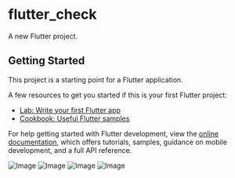 # flutter_check

A new Flutter project.

## Getting Started

This project is a starting point for a Flutter application.

A few resources to get you started if this is your first Flutter project:

- [Lab: Write your first Flutter app](https://docs.flutter.dev/get-started/codelab)
- [Cookbook: Useful Flutter samples](https://docs.flutter.dev/cookbook)

For help getting started with Flutter development, view the
[online documentation](https://docs.flutter.dev/), which offers tutorials,
samples, guidance on mobile development, and a full API reference.

![Image](https://github.com/user-attachments/assets/ecb46af5-1f18-4317-a13b-bf98389ba54e)
![Image](https://github.com/user-attachments/assets/0088e3c8-fc04-4b8b-8c02-de0282c8a0e4)
![Image](https://github.com/user-attachments/assets/270f3a56-40b5-4e0a-9cb6-40d5e2ae8e8e)
![Image](https://github.com/user-attachments/assets/fccdb4f4-e136-4e11-8a32-abfdade8ac34)
